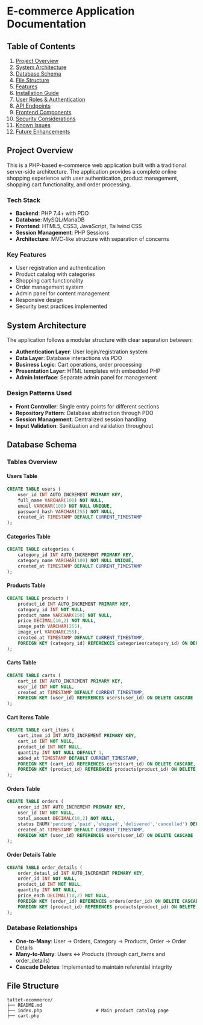 # E-commerce Application Documentation

## Table of Contents
1. [Project Overview](#project-overview)
2. [System Architecture](#system-architecture)
3. [Database Schema](#database-schema)
4. [File Structure](#file-structure)
5. [Features](#features)
6. [Installation Guide](#installation-guide)
7. [User Roles & Authentication](#user-roles--authentication)
8. [API Endpoints](#api-endpoints)
9. [Frontend Components](#frontend-components)
10. [Security Considerations](#security-considerations)
11. [Known Issues](#known-issues)
12. [Future Enhancements](#future-enhancements)

## Project Overview

This is a PHP-based e-commerce web application built with a traditional server-side architecture. The application provides a complete online shopping experience with user authentication, product management, shopping cart functionality, and order processing.

### Tech Stack
- **Backend**: PHP 7.4+ with PDO
- **Database**: MySQL/MariaDB
- **Frontend**: HTML5, CSS3, JavaScript, Tailwind CSS
- **Session Management**: PHP Sessions
- **Architecture**: MVC-like structure with separation of concerns

### Key Features
- User registration and authentication
- Product catalog with categories
- Shopping cart functionality
- Order management system
- Admin panel for content management
- Responsive design
- Security best practices implemented

## System Architecture

The application follows a modular structure with clear separation between:

- **Authentication Layer**: User login/registration system
- **Data Layer**: Database interactions via PDO
- **Business Logic**: Cart operations, order processing
- **Presentation Layer**: HTML templates with embedded PHP
- **Admin Interface**: Separate admin panel for management

### Design Patterns Used
- **Front Controller**: Single entry points for different sections
- **Repository Pattern**: Database abstraction through PDO
- **Session Management**: Centralized session handling
- **Input Validation**: Sanitization and validation throughout

## Database Schema

### Tables Overview

#### Users Table
```sql
CREATE TABLE users (
    user_id INT AUTO_INCREMENT PRIMARY KEY,
    full_name VARCHAR(100) NOT NULL,
    email VARCHAR(100) NOT NULL UNIQUE,
    password_hash VARCHAR(255) NOT NULL,
    created_at TIMESTAMP DEFAULT CURRENT_TIMESTAMP
);
```

#### Categories Table
```sql
CREATE TABLE categories (
    category_id INT AUTO_INCREMENT PRIMARY KEY,
    category_name VARCHAR(100) NOT NULL UNIQUE,
    created_at TIMESTAMP DEFAULT CURRENT_TIMESTAMP
);
```

#### Products Table
```sql
CREATE TABLE products (
    product_id INT AUTO_INCREMENT PRIMARY KEY,
    category_id INT NOT NULL,
    product_name VARCHAR(150) NOT NULL,
    price DECIMAL(10,2) NOT NULL,
    image_path VARCHAR(255),
    image_url VARCHAR(255),
    created_at TIMESTAMP DEFAULT CURRENT_TIMESTAMP,
    FOREIGN KEY (category_id) REFERENCES categories(category_id) ON DELETE CASCADE
);
```

#### Carts Table
```sql
CREATE TABLE carts (
    cart_id INT AUTO_INCREMENT PRIMARY KEY,
    user_id INT NOT NULL,
    created_at TIMESTAMP DEFAULT CURRENT_TIMESTAMP,
    FOREIGN KEY (user_id) REFERENCES users(user_id) ON DELETE CASCADE
);
```

#### Cart Items Table
```sql
CREATE TABLE cart_items (
    cart_item_id INT AUTO_INCREMENT PRIMARY KEY,
    cart_id INT NOT NULL,
    product_id INT NOT NULL,
    quantity INT NOT NULL DEFAULT 1,
    added_at TIMESTAMP DEFAULT CURRENT_TIMESTAMP,
    FOREIGN KEY (cart_id) REFERENCES carts(cart_id) ON DELETE CASCADE,
    FOREIGN KEY (product_id) REFERENCES products(product_id) ON DELETE CASCADE
);
```

#### Orders Table
```sql
CREATE TABLE orders (
    order_id INT AUTO_INCREMENT PRIMARY KEY,
    user_id INT NOT NULL,
    total_amount DECIMAL(10,2) NOT NULL,
    status ENUM('pending','paid','shipped','delivered','cancelled') DEFAULT 'pending',
    created_at TIMESTAMP DEFAULT CURRENT_TIMESTAMP,
    FOREIGN KEY (user_id) REFERENCES users(user_id) ON DELETE CASCADE
);
```

#### Order Details Table
```sql
CREATE TABLE order_details (
    order_detail_id INT AUTO_INCREMENT PRIMARY KEY,
    order_id INT NOT NULL,
    product_id INT NOT NULL,
    quantity INT NOT NULL,
    price_each DECIMAL(10,2) NOT NULL,
    FOREIGN KEY (order_id) REFERENCES orders(order_id) ON DELETE CASCADE,
    FOREIGN KEY (product_id) REFERENCES products(product_id) ON DELETE CASCADE
);
```

### Database Relationships
- **One-to-Many**: User → Orders, Category → Products, Order → Order Details
- **Many-to-Many**: Users ↔ Products (through cart_items and order_details)
- **Cascade Deletes**: Implemented to maintain referential integrity

## File Structure

```
tattet-ecommerce/
├── README.md
├── index.php                    # Main product catalog page
├── cart.php

